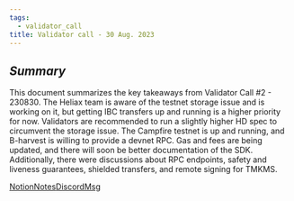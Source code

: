 ```yaml
---
tags:
  - validator_call
title: Validator call - 30 Aug. 2023
---
```

## *Summary*

This document summarizes the key takeaways from Validator Call #2 - 230830. The Heliax team is aware of the testnet storage issue and is working on it, but getting IBC transfers up and running is a higher priority for now. Validators are recommended to run a slightly higher HD spec to circumvent the storage issue. The Campfire testnet is up and running, and B-harvest is willing to provide a devnet RPC. Gas and fees are being updated, and there will soon be better documentation of the SDK. Additionally, there were discussions about RPC endpoints, safety and liveness guarantees, shielded transfers, and remote signing for TMKMS.

[NotionNotes](https://namada.notion.site/Validator-Community-Call-2-230830-bcd0df2534aa4e229ddb4369abdf5084)[DiscordMsg](https://discord.com/channels/833618405537218590/1062301142727524383/1146543145073512508)

